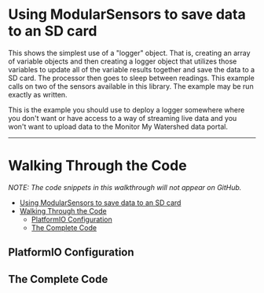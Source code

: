 [//]: # ( @page example_learn_envirodiy Learn EnviroDIY Example )
# Using ModularSensors to save data to an SD card

This shows the simplest use of a "logger" object.
That is, creating an array of variable objects and then creating a logger object that utilizes those variables to update all of the variable results together and save the data to a SD card.
The processor then goes to sleep between readings.
This example calls on two of the sensors available in this library.
The example may be run exactly as written.

This is the example you should use to deploy a logger somewhere where you don't want or have access to a way of streaming live data and you won't want to upload data to the Monitor My Watershed data portal.

_______

[//]: # ( @section example_learn_envirodiy_walk Walking Through the Code )
# Walking Through the Code

_NOTE:  The code snippets in this walkthrough will not appear on GitHub._

[//]: # ( @tableofcontents )

[//]: # ( Start GitHub Only )
- [Using ModularSensors to save data to an SD card](#using-modularsensors-to-save-data-to-an-sd-card)
- [Walking Through the Code](#walking-through-the-code)
  - [PlatformIO Configuration](#platformio-configuration)
  - [The Complete Code](#the-complete-code)

[//]: # ( End GitHub Only )


[//]: # ( @section example_learn_envirodiy_pio PlatformIO Configuration )
## PlatformIO Configuration

[//]: # ( @include{lineno} simple_logging_LearnEnviroDIY/platformio.ini )

[//]: # ( @section example_learn_envirodiy_code The Complete Code )
## The Complete Code
